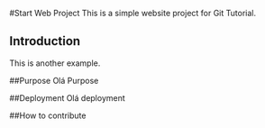 #Start Web Project
This is a simple website project for Git Tutorial.

## Introduction
This is another example.

##Purpose
Olá Purpose

##Deployment
Olá deployment

##How to contribute